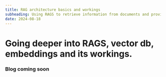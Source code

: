 ```yaml
---
title: RAG architecture basics and workings
subheading: Using RAGS to retrieve information from documents and provide answers using foundational LLMs
date: 2024-08-18
---
```


# Going deeper into RAGS, vector db, embeddings and its workings.

### Blog coming soon